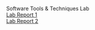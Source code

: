Software Tools & Techniques Lab\
[Lab Report 1](lab-report-1-week2.md)\
[Lab Report 2](lab-report-2-week4.md)